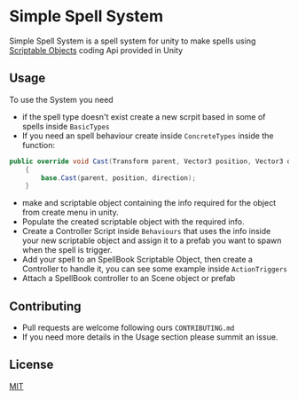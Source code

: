 # Simple Spell System 

Simple Spell System is a spell system for unity to make spells using [Scriptable Objects](https://docs.unity3d.com/Manual/class-ScriptableObject.html) coding Api provided in Unity

## Usage

To use the System you need

- if the spell type doesn't exist create a new scrpit based in some of spells inside `BasicTypes`
- If you need an spell behaviour create inside `ConcreteTypes` inside the function:
```csharp
public override void Cast(Transform parent, Vector3 position, Vector3 direction)
    {
        base.Cast(parent, position, direction);
    }
```
- make and scriptable object containing the info required for the object from create menu in unity.
- Populate the created scriptable object with the required info.
- Create a Controller Script inside `Behaviours` that uses the info inside your new scriptable object and assign it to a prefab you want to spawn when the spell is trigger.
- Add your spell to an SpellBook Scriptable Object, then create a Controller to handle it, you can see some example inside `ActionTriggers`
- Attach a SpellBook controller to an Scene object or prefab

## Contributing
- Pull requests are welcome following ours `CONTRIBUTING.md`
- If you need more details in the Usage section please summit an issue.

## License
[MIT](https://choosealicense.com/licenses/mit/)
